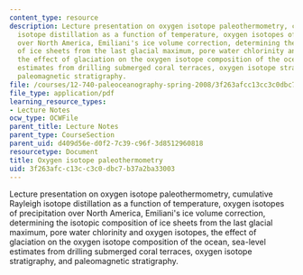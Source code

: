 ```yaml
---
content_type: resource
description: Lecture presentation on oxygen isotope paleothermometry, cumulative Rayleigh
  isotope distillation as a function of temperature, oxygen isotopes of precipitation
  over North America, Emiliani's ice volume correction, determining the isotopic composition
  of ice sheets from the last glacial maximum, pore water chlorinity and oxygen isotopes,
  the effect of glaciation on the oxygen isotope composition of the ocean, sea-level
  estimates from drilling submerged coral terraces, oxygen isotope stratigraphy, and
  paleomagnetic stratigraphy.
file: /courses/12-740-paleoceanography-spring-2008/3f263afcc13cc3c0dbc7b37a2ba33003_lec03_slide.pdf
file_type: application/pdf
learning_resource_types:
- Lecture Notes
ocw_type: OCWFile
parent_title: Lecture Notes
parent_type: CourseSection
parent_uid: d409d56e-d0f2-7c39-c96f-3d8512960818
resourcetype: Document
title: Oxygen isotope paleothermometry
uid: 3f263afc-c13c-c3c0-dbc7-b37a2ba33003
---
```

Lecture presentation on oxygen isotope paleothermometry, cumulative Rayleigh isotope distillation as a function of temperature, oxygen isotopes of precipitation over North America, Emiliani's ice volume correction, determining the isotopic composition of ice sheets from the last glacial maximum, pore water chlorinity and oxygen isotopes, the effect of glaciation on the oxygen isotope composition of the ocean, sea-level estimates from drilling submerged coral terraces, oxygen isotope stratigraphy, and paleomagnetic stratigraphy.

